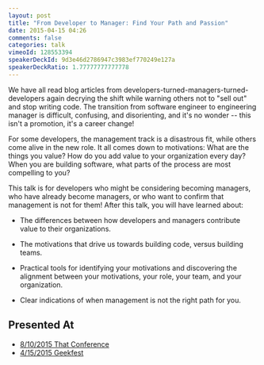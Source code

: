 ```yaml
---
layout: post
title: "From Developer to Manager: Find Your Path and Passion"
date: 2015-04-15 04:26
comments: false
categories: talk
vimeoId: 128553394
speakerDeckId: 9d3e46d2786947c3983ef770249e127a
speakerDeckRatio: 1.77777777777778
---
```


We have all read blog articles from developers-turned-managers-turned-developers again decrying the shift while warning others not to "sell out" and stop writing code. The transition from software engineer to engineering manager is difficult, confusing, and disorienting, and it's no wonder -- this isn't a promotion, it's a career change!

For some developers, the management track is a disastrous fit, while others come alive in the new role. It all comes down to motivations: What are the things you value? How do you add value to your organization every day? When you are building software, what parts of the process are most compelling to you?

<!-- more -->

This talk is for developers who might be considering becoming managers, who have already become managers, or who want to confirm that management is not for them! After this talk, you will have learned about:

* The differences between how developers and managers contribute value to their organizations.

* The motivations that drive us towards building code, versus building teams.

* Practical tools for identifying your motivations and discovering the alignment between your motivations, your role, your team, and your organization.

* Clear indications of when management is not the right path for you. 

## Presented At

* [8/10/2015 That Conference](https://www.thatconference.com/sessions/session/5588)
* [4/15/2015 Geekfest](http://www.meetup.com/Geekfest/events/220807970/)
